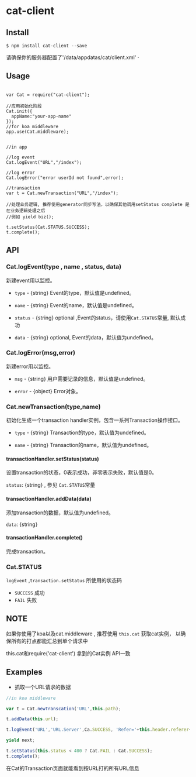 # cat-client


## Install


```
$ npm install cat-client --save
```
请确保你的服务器配置了'/data/appdatas/cat/client.xml' ·


## Usage

```

var Cat = require("cat-client");

//应用初始化阶段
Cat.init({
  appName:"your-app-name"
});
//for koa middleware
app.use(Cat.middleware);


//in app

//log event
Cat.logEvent("URL","/index");

//log error
Cat.logError("error userId not found",error);

//transaction
var t = Cat.newTransaction("URL","/index");

//处理业务逻辑, 推荐使用generator同步写法，以确保其他调用setStatus complete 是在业务逻辑处理之后
//例如 yield biz();

t.setStatus(Cat.STATUS.SUCCESS);
t.complete();

```

## API

### Cat.logEvent(type , name , status, data)

新建event用以监控。


- `type` - {string} Event的type，默认值是undefined。

- `name` - {string} Event的name，默认值是undefined。

- `status` - {string} optional ,Event的status，请使用`Cat.STATUS`常量, 默认成功 

- `data` - {string} optional,   Event的data，默认值为undefined。

### Cat.logError(msg,error)

新建error用以监控。


- `msg` - {string} 用户需要记录的信息，默认值是undefined。

- `error` - {object} Error对象。

### Cat.newTransaction(type,name)

初始化生成一个transaction handler实例，包含一系列Transaction操作接口。



- `type` - {string} Transaction的type，默认值为undefined。

- `name` - {string} Transaction的name，默认值为undefined。

#### transactionHandler.setStatus(status)

设置transaction的状态，0表示成功，非零表示失败，默认值是0。

`status`: {string} , 参见 `Cat.STATUS`常量

#### transactionHandler.addData(data)

添加transaction的数据，默认值为undefined。

`data`: {string}

#### transactionHandler.complete()

完成transaction。


### Cat.STATUS

`logEvent` ,`transaction.setStatus` 所使用的状态码

- `SUCCESS` 成功
- `FAIL`    失败


## NOTE

如果你使用了koa以及cat.middleware , 推荐使用 `this.cat` 获取cat实例， 以确保所有的打点都能汇总到单个请求中

this.cat和require('cat-client') 拿到的Cat实例 API一致


## Examples

- 抓取一个URL请求的数据

```javascript
//in koa middleware

var t = Cat.newTranscation('URL',this.path);

t.addData(this.url);

t.logEvent('URL','URL.Server',Ca.SUCCESS, 'Refer='+this.header.referer+';Agent='+this.header['user-agent']);

yield next;

t.setStatus(this.status < 400 ? Cat.FAIL : Cat.SUCCESS);
t.complete();

```
在Cat的Transaction页面就能看到按URL打的所有URL信息


